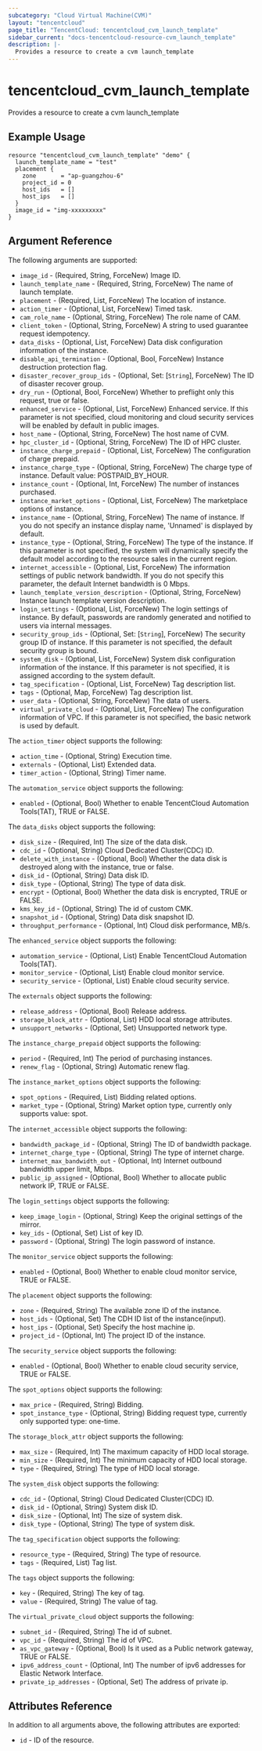 ```yaml
---
subcategory: "Cloud Virtual Machine(CVM)"
layout: "tencentcloud"
page_title: "TencentCloud: tencentcloud_cvm_launch_template"
sidebar_current: "docs-tencentcloud-resource-cvm_launch_template"
description: |-
  Provides a resource to create a cvm launch_template
---
```


# tencentcloud_cvm_launch_template

Provides a resource to create a cvm launch_template

## Example Usage

```hcl
resource "tencentcloud_cvm_launch_template" "demo" {
  launch_template_name = "test"
  placement {
    zone       = "ap-guangzhou-6"
    project_id = 0
    host_ids   = []
    host_ips   = []
  }
  image_id = "img-xxxxxxxxx"
}
```

## Argument Reference

The following arguments are supported:

* `image_id` - (Required, String, ForceNew) Image ID.
* `launch_template_name` - (Required, String, ForceNew) The name of launch template.
* `placement` - (Required, List, ForceNew) The location of instance.
* `action_timer` - (Optional, List, ForceNew) Timed task.
* `cam_role_name` - (Optional, String, ForceNew) The role name of CAM.
* `client_token` - (Optional, String, ForceNew) A string to used guarantee request idempotency.
* `data_disks` - (Optional, List, ForceNew) Data disk configuration information of the instance.
* `disable_api_termination` - (Optional, Bool, ForceNew) Instance destruction protection flag.
* `disaster_recover_group_ids` - (Optional, Set: [`String`], ForceNew) The ID of disaster recover group.
* `dry_run` - (Optional, Bool, ForceNew) Whether to preflight only this request, true or false.
* `enhanced_service` - (Optional, List, ForceNew) Enhanced service. If this parameter is not specified, cloud monitoring and cloud security services will be enabled by default in public images.
* `host_name` - (Optional, String, ForceNew) The host name of CVM.
* `hpc_cluster_id` - (Optional, String, ForceNew) The ID of HPC cluster.
* `instance_charge_prepaid` - (Optional, List, ForceNew) The configuration of charge prepaid.
* `instance_charge_type` - (Optional, String, ForceNew) The charge type of instance. Default value: POSTPAID_BY_HOUR.
* `instance_count` - (Optional, Int, ForceNew) The number of instances purchased.
* `instance_market_options` - (Optional, List, ForceNew) The marketplace options of instance.
* `instance_name` - (Optional, String, ForceNew) The name of instance. If you do not specify an instance display name, 'Unnamed' is displayed by default.
* `instance_type` - (Optional, String, ForceNew) The type of the instance. If this parameter is not specified, the system will dynamically specify the default model according to the resource sales in the current region.
* `internet_accessible` - (Optional, List, ForceNew) The information settings of public network bandwidth. If you do not specify this parameter, the default Internet bandwidth is 0 Mbps.
* `launch_template_version_description` - (Optional, String, ForceNew) Instance launch template version description.
* `login_settings` - (Optional, List, ForceNew) The login settings of instance. By default, passwords are randomly generated and notified to users via internal messages.
* `security_group_ids` - (Optional, Set: [`String`], ForceNew) The security group ID of instance. If this parameter is not specified, the default security group is bound.
* `system_disk` - (Optional, List, ForceNew) System disk configuration information of the instance. If this parameter is not specified, it is assigned according to the system default.
* `tag_specification` - (Optional, List, ForceNew) Tag description list.
* `tags` - (Optional, Map, ForceNew) Tag description list.
* `user_data` - (Optional, String, ForceNew) The data of users.
* `virtual_private_cloud` - (Optional, List, ForceNew) The configuration information of VPC. If this parameter is not specified, the basic network is used by default.

The `action_timer` object supports the following:

* `action_time` - (Optional, String) Execution time.
* `externals` - (Optional, List) Extended data.
* `timer_action` - (Optional, String) Timer name.

The `automation_service` object supports the following:

* `enabled` - (Optional, Bool) Whether to enable TencentCloud Automation Tools(TAT), TRUE or FALSE.

The `data_disks` object supports the following:

* `disk_size` - (Required, Int) The size of the data disk.
* `cdc_id` - (Optional, String) Cloud Dedicated Cluster(CDC) ID.
* `delete_with_instance` - (Optional, Bool) Whether the data disk is destroyed along with the instance, true or false.
* `disk_id` - (Optional, String) Data disk ID.
* `disk_type` - (Optional, String) The type of data disk.
* `encrypt` - (Optional, Bool) Whether the data disk is encrypted, TRUE or FALSE.
* `kms_key_id` - (Optional, String) The id of custom CMK.
* `snapshot_id` - (Optional, String) Data disk snapshot ID.
* `throughput_performance` - (Optional, Int) Cloud disk performance, MB/s.

The `enhanced_service` object supports the following:

* `automation_service` - (Optional, List) Enable TencentCloud Automation Tools(TAT).
* `monitor_service` - (Optional, List) Enable cloud monitor service.
* `security_service` - (Optional, List) Enable cloud security service.

The `externals` object supports the following:

* `release_address` - (Optional, Bool) Release address.
* `storage_block_attr` - (Optional, List) HDD local storage attributes.
* `unsupport_networks` - (Optional, Set) Unsupported network type.

The `instance_charge_prepaid` object supports the following:

* `period` - (Required, Int) The period of purchasing instances.
* `renew_flag` - (Optional, String) Automatic renew flag.

The `instance_market_options` object supports the following:

* `spot_options` - (Required, List) Bidding related options.
* `market_type` - (Optional, String) Market option type, currently only supports value: spot.

The `internet_accessible` object supports the following:

* `bandwidth_package_id` - (Optional, String) The ID of bandwidth package.
* `internet_charge_type` - (Optional, String) The type of internet charge.
* `internet_max_bandwidth_out` - (Optional, Int) Internet outbound bandwidth upper limit, Mbps.
* `public_ip_assigned` - (Optional, Bool) Whether to allocate public network IP, TRUE or FALSE.

The `login_settings` object supports the following:

* `keep_image_login` - (Optional, String) Keep the original settings of the mirror.
* `key_ids` - (Optional, Set) List of key ID.
* `password` - (Optional, String) The login password of instance.

The `monitor_service` object supports the following:

* `enabled` - (Optional, Bool) Whether to enable cloud monitor service, TRUE or FALSE.

The `placement` object supports the following:

* `zone` - (Required, String) The available zone ID of the instance.
* `host_ids` - (Optional, Set) The CDH ID list of the instance(input).
* `host_ips` - (Optional, Set) Specify the host machine ip.
* `project_id` - (Optional, Int) The project ID of the instance.

The `security_service` object supports the following:

* `enabled` - (Optional, Bool) Whether to enable cloud security service, TRUE or FALSE.

The `spot_options` object supports the following:

* `max_price` - (Required, String) Bidding.
* `spot_instance_type` - (Optional, String) Bidding request type, currently only supported type: one-time.

The `storage_block_attr` object supports the following:

* `max_size` - (Required, Int) The maximum capacity of HDD local storage.
* `min_size` - (Required, Int) The minimum capacity of HDD local storage.
* `type` - (Required, String) The type of HDD local storage.

The `system_disk` object supports the following:

* `cdc_id` - (Optional, String) Cloud Dedicated Cluster(CDC) ID.
* `disk_id` - (Optional, String) System disk ID.
* `disk_size` - (Optional, Int) The size of system disk.
* `disk_type` - (Optional, String) The type of system disk.

The `tag_specification` object supports the following:

* `resource_type` - (Required, String) The type of resource.
* `tags` - (Required, List) Tag list.

The `tags` object supports the following:

* `key` - (Required, String) The key of tag.
* `value` - (Required, String) The value of tag.

The `virtual_private_cloud` object supports the following:

* `subnet_id` - (Required, String) The id of subnet.
* `vpc_id` - (Required, String) The id of VPC.
* `as_vpc_gateway` - (Optional, Bool) Is it used as a Public network gateway, TRUE or FALSE.
* `ipv6_address_count` - (Optional, Int) The number of ipv6 addresses for Elastic Network Interface.
* `private_ip_addresses` - (Optional, Set) The address of private ip.

## Attributes Reference

In addition to all arguments above, the following attributes are exported:

* `id` - ID of the resource.




